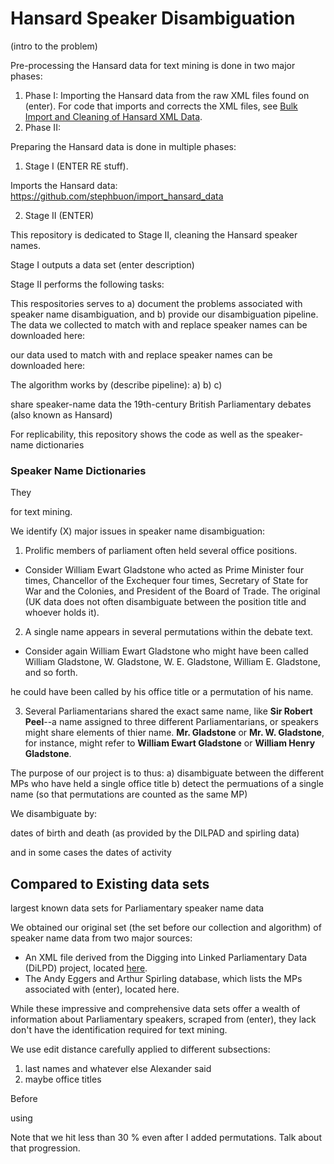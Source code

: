 # Hansard Speaker Disambiguation

(intro to the problem)

Pre-processing the Hansard data for text mining is done in two major phases: 
  1) Phase I: Importing the Hansard data from the raw XML files found on (enter). For code that imports and corrects the XML files, see [Bulk Import and Cleaning of Hansard XML Data](https://github.com/stephbuon/import_hansard_data).
  2) Phase II: 




Preparing the Hansard data is done in multiple phases: 

1) Stage I (ENTER RE stuff). 

Imports the Hansard data: https://github.com/stephbuon/import_hansard_data

2) Stage II (ENTER) 

This repository is dedicated to Stage II, cleaning the Hansard speaker names. 

Stage I outputs a data set (enter description)

Stage II performs the following tasks: 




This respositories serves to a) document the problems associated with speaker name disambiguation, and b) provide our disambiguation pipeline. The data we collected to match with and replace speaker names can be downloaded here: 

our data used to match with and replace speaker names can be downloaded here: 


The algorithm works by (describe pipeline): 
a) 
b) 
c) 








share speaker-name data 
the 19th-century British Parliamentary debates (also known as Hansard) 


For replicability, this repository shows the code
as well as the speaker-name dictionaries 


### Speaker Name Dictionaries 



They 

for text mining. 

We identify (X) major issues in speaker name disambiguation: 

1) Prolific members of parliament often held several office positions. 
  - Consider William Ewart Gladstone who acted as Prime Minister four times, Chancellor of the Exchequer four times, Secretary of State for War and the Colonies, and President of the Board of Trade. The original (UK data does not often disambiguate between the position title and whoever holds it). 

2) A single name appears in several permutations within the debate text. 
  - Consider again William Ewart Gladstone who might have been called William Gladstone, W. Gladstone, W. E. Gladstone, William E. Gladstone, and so forth. 


he could have been called by his office title or a permutation of his name. 


3) Several Parliamentarians shared the exact same name, like __Sir Robert Peel__--a name assigned to three different Parliamentarians, or speakers might share elements of thier name. __Mr. Gladstone__ or __Mr. W. Gladstone__, for instance, might refer to __William Ewart Gladstone__ or __William Henry Gladstone__. 



The purpose of our project is to thus: 
a) disambiguate between the different MPs who have held a single office title 
b) detect the permuations of a single name (so that permutations are counted as the same MP)




We disambiguate by: 



dates of birth and death (as provided by the DILPAD and spirling data) 

and in some cases the dates of activity 


## Compared to Existing data sets


largest known data sets for Parliamentary speaker name data 

We obtained our original set (the set before our collection and algorithm) of speaker name data from two major sources: 

- An XML file derived from the Digging into Linked Parliamentary Data (DiLPD) project, located [here](https://sas-space.sas.ac.uk/4315/16/westminster-members.xml). 
- The Andy Eggers and Arthur Spirling database, which lists the MPs associated with (enter), located here. 

While these impressive and comprehensive data sets offer a wealth of information about Parliamentary speakers, scraped from (enter), they lack don't have the identification required for text mining. 




We use edit distance carefully applied to different subsections: 
1) last names and whatever else Alexander said 
2) maybe office titles 


Before

using 

Note that we hit less than 30 % even after I added permutations. Talk about that progression. 

